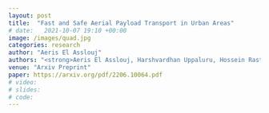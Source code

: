 ```yaml
---
layout: post
title:  "Fast and Safe Aerial Payload Transport in Urban Areas"
# date:   2021-10-07 19:10 +00:00
image: /images/quad.jpg
categories: research
author: "Aeris El Asslouj"
authors: "<strong>Aeris El Asslouj, Harshvardhan Uppaluru, Hossein Rastgoftar</strong>"
venue: "Arxiv Preprint"
paper: https://arxiv.org/pdf/2206.10064.pdf
# video:
# slides:
# code:
---
```


